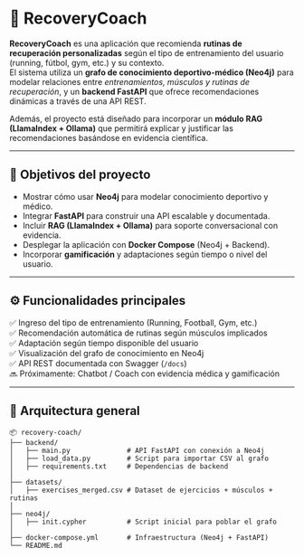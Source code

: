 # 🧠 RecoveryCoach

**RecoveryCoach** es una aplicación que recomienda **rutinas de recuperación personalizadas** según el tipo de entrenamiento del usuario (running, fútbol, gym, etc.) y su contexto.  
El sistema utiliza un **grafo de conocimiento deportivo-médico (Neo4j)** para modelar relaciones entre *entrenamientos, músculos y rutinas de recuperación*, y un **backend FastAPI** que ofrece recomendaciones dinámicas a través de una API REST.

Además, el proyecto está diseñado para incorporar un **módulo RAG (LlamaIndex + Ollama)** que permitirá explicar y justificar las recomendaciones basándose en evidencia científica.

---

## 🚀 Objetivos del proyecto

- Mostrar cómo usar **Neo4j** para modelar conocimiento deportivo y médico.
- Integrar **FastAPI** para construir una API escalable y documentada.
- Incluir **RAG (LlamaIndex + Ollama)** para soporte conversacional con evidencia.
- Desplegar la aplicación con **Docker Compose** (Neo4j + Backend).
- Incorporar **gamificación** y adaptaciones según tiempo o nivel del usuario.

---

## ⚙️ Funcionalidades principales

✅ Ingreso del tipo de entrenamiento (Running, Football, Gym, etc.)  
✅ Recomendación automática de rutinas según músculos implicados  
✅ Adaptación según tiempo disponible del usuario  
✅ Visualización del grafo de conocimiento en Neo4j  
✅ API REST documentada con Swagger (`/docs`)  
🔜 Próximamente: Chatbot / Coach con evidencia médica y gamificación

---

## 🧩 Arquitectura general

```plaintext
📦 recovery-coach/
├── backend/
│   ├── main.py              # API FastAPI con conexión a Neo4j
│   ├── load_data.py         # Script para importar CSV al grafo
│   ├── requirements.txt     # Dependencias de backend
│
├── datasets/
│   ├── exercises_merged.csv # Dataset de ejercicios + músculos + rutinas
│
├── neo4j/
│   ├── init.cypher          # Script inicial para poblar el grafo
│
├── docker-compose.yml       # Infraestructura (Neo4j + FastAPI)
└── README.md
